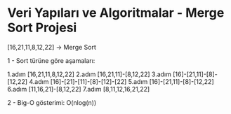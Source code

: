 # Veri Yapıları ve Algoritmalar - Merge Sort Projesi

[16,21,11,8,12,22] -> Merge Sort

1 - Sort türüne göre aşamaları:

1.adım 	[16,21,11,8,12,22]
2.adım 	[16,21,11]-[8,12,22]
3.adım 	[16]-[21,11]-[8]-[12,22]
4.adım 	[16]-[21]-[11]-[8]-[12]-[22]
5.adım 	[16]-[21,11]-[8]-[12,22]
6.adım 	[11,16,21]-[8,12,22]
7.adım 	[8,11,12,16,21,22]

2 - Big-O gösterimi: O(nlog(n)) 
